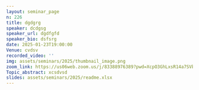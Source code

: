 ```yaml
---
layout: seminar_page
n: 226
title: dgdgrg
speaker: dcdgsg
speaker_url: dgdfgfd
speaker_bio: dsfsrg
date: 2025-01-23T19:00:00
Venue: cvdsv
recorded_video: ''
img: assets/seminars/2025/thumbnail_image.png
zoom_link: https://us06web.zoom.us/j/83388976389?pwd=XcpO3GhLxsR14a7SVbPx33HQQa1jbt.1
Topic_abstract: xcsdvsd
slides: assets/seminars/2025/readme.xlsx
---
```


